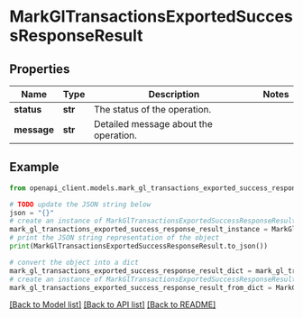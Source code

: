 # MarkGlTransactionsExportedSuccessResponseResult


## Properties

Name | Type | Description | Notes
------------ | ------------- | ------------- | -------------
**status** | **str** | The status of the operation. | 
**message** | **str** | Detailed message about the operation. | 

## Example

```python
from openapi_client.models.mark_gl_transactions_exported_success_response_result import MarkGlTransactionsExportedSuccessResponseResult

# TODO update the JSON string below
json = "{}"
# create an instance of MarkGlTransactionsExportedSuccessResponseResult from a JSON string
mark_gl_transactions_exported_success_response_result_instance = MarkGlTransactionsExportedSuccessResponseResult.from_json(json)
# print the JSON string representation of the object
print(MarkGlTransactionsExportedSuccessResponseResult.to_json())

# convert the object into a dict
mark_gl_transactions_exported_success_response_result_dict = mark_gl_transactions_exported_success_response_result_instance.to_dict()
# create an instance of MarkGlTransactionsExportedSuccessResponseResult from a dict
mark_gl_transactions_exported_success_response_result_from_dict = MarkGlTransactionsExportedSuccessResponseResult.from_dict(mark_gl_transactions_exported_success_response_result_dict)
```
[[Back to Model list]](../README.md#documentation-for-models) [[Back to API list]](../README.md#documentation-for-api-endpoints) [[Back to README]](../README.md)


